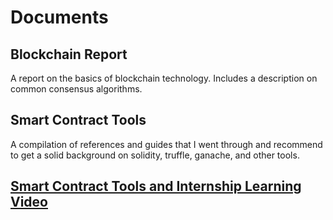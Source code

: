 # Documents
## Blockchain Report
A report on the basics of blockchain technology. Includes a description on common consensus algorithms.
## Smart Contract Tools
A compilation of references and guides that I went through and recommend to get a solid background on solidity, truffle, ganache, and other tools.
## [Smart Contract Tools and Internship Learning Video](http://bit.ly/UPDCS-PDAX-Internship2019_LearningsVideo)
